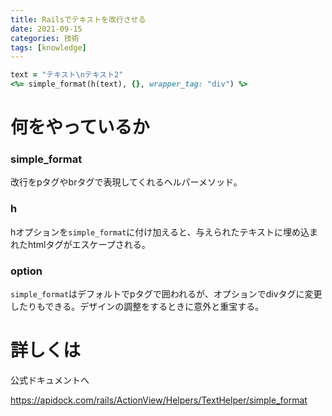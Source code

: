 ```yaml
---
title: Railsでテキストを改行させる
date: 2021-09-15
categories: 技術
tags: [knowledge]
---
```


~~~ruby
text = "テキスト\nテキスト2"
<%= simple_format(h(text), {}, wrapper_tag: "div") %>
~~~

# 何をやっているか

### simple_format

改行をpタグやbrタグで表現してくれるヘルパーメソッド。

### h

hオプションを`simple_format`に付け加えると、与えられたテキストに埋め込まれたhtmlタグがエスケープされる。


### option

`simple_format`はデフォルトでpタグで囲われるが、オプションでdivタグに変更したりもできる。デザインの調整をするときに意外と重宝する。

# 詳しくは

公式ドキュメントへ

https://apidock.com/rails/ActionView/Helpers/TextHelper/simple_format